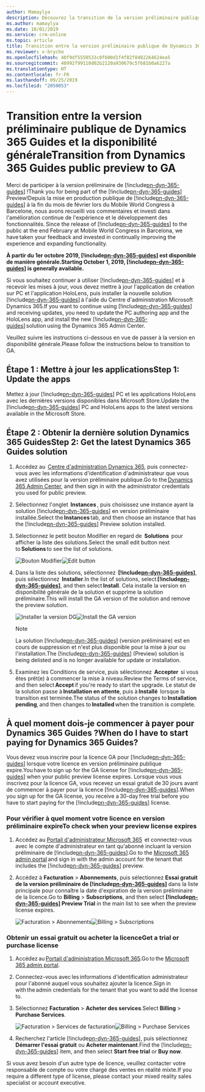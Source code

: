 ```yaml
---
author: Mamaylya
description: Découvrez la transition de la version préliminaire publique de Dynamics 365 Guides vers la version en disponibilité générale.
ms.author: mamaylya
ms.date: 10/01/2019
ms.service: crm-online
ms.topic: article
title: Transition entre la version préliminaire publique de Dynamics 365 Guides et la disponibilité générale
ms.reviewer: v-brycho
ms.openlocfilehash: 40f9df5550533c0f600d1f4f82f8482264624ea5
ms.sourcegitcommit: 40992f99110d02b2120a930679c5f681b0a6227a
ms.translationtype: HT
ms.contentlocale: fr-FR
ms.lasthandoff: 09/25/2019
ms.locfileid: "2050053"
---
```

# <a name="transition-from-dynamics-365-guides-public-preview-to-ga"></a><span data-ttu-id="d67e0-103">Transition entre la version préliminaire publique de Dynamics 365 Guides et la disponibilité générale</span><span class="sxs-lookup"><span data-stu-id="d67e0-103">Transition from Dynamics 365 Guides public preview to GA</span></span>

<span data-ttu-id="d67e0-104">Merci de participer à la version préliminaire de [!include[pn-dyn-365-guides](../includes/pn-dyn-365-guides.md)] !</span><span class="sxs-lookup"><span data-stu-id="d67e0-104">Thank you for being part of the [!include[pn-dyn-365-guides](../includes/pn-dyn-365-guides.md)] Preview!</span></span><span data-ttu-id="d67e0-105">Depuis la mise en production publique de [!include[pn-dyn-365-guides](../includes/pn-dyn-365-guides.md)] à la fin du mois de février lors du Mobile World Congress à Barcelone, nous avons recueilli vos commentaires et investi dans l'amélioration continue de l'expérience et le développement des fonctionnalités.</span><span class="sxs-lookup"><span data-stu-id="d67e0-105"> Since the release of [!include[pn-dyn-365-guides](../includes/pn-dyn-365-guides.md)] to the public at the end February at Mobile World Congress in Barcelona, we have taken your feedback and invested in continually improving the experience and expanding functionality.</span></span>  
 
<span data-ttu-id="d67e0-106">**À partir du 1er octobre 2019, [!include[pn-dyn-365-guides](../includes/pn-dyn-365-guides.md)] est disponible de manière générale.**</span><span class="sxs-lookup"><span data-stu-id="d67e0-106">**Starting October 1, 2019, [!include[pn-dyn-365-guides](../includes/pn-dyn-365-guides.md)] is generally available.**</span></span>  
 
<span data-ttu-id="d67e0-107">Si vous souhaitez continuer à utiliser [!include[pn-dyn-365-guides](../includes/pn-dyn-365-guides.md)] et à recevoir les mises à jour, vous devez mettre à jour l'application de création sur PC et l'application HoloLens, puis installer la nouvelle solution [!include[pn-dyn-365-guides](../includes/pn-dyn-365-guides.md)] à l'aide du Centre d'administration Microsoft Dynamics 365.</span><span class="sxs-lookup"><span data-stu-id="d67e0-107">If you want to continue using [!include[pn-dyn-365-guides](../includes/pn-dyn-365-guides.md)] and receiving updates, you need to update the PC authoring app and the HoloLens app, and install the new [!include[pn-dyn-365-guides](../includes/pn-dyn-365-guides.md)] solution using the Dynamics 365 Admin Center.</span></span>  
 
<span data-ttu-id="d67e0-108">Veuillez suivre les instructions ci-dessous en vue de passer à la version en disponibilité générale.</span><span class="sxs-lookup"><span data-stu-id="d67e0-108">Please follow the instructions below to transition to GA.</span></span>  
 
## <a name="step-1-update-the-apps"></a><span data-ttu-id="d67e0-109">Étape 1 : Mettre à jour les applications</span><span class="sxs-lookup"><span data-stu-id="d67e0-109">Step 1: Update the apps</span></span>  

<span data-ttu-id="d67e0-110">Mettez à jour [!include[pn-dyn-365-guides](../includes/pn-dyn-365-guides.md)] PC et les applications HoloLens avec les dernières versions disponibles dans Microsoft Store.</span><span class="sxs-lookup"><span data-stu-id="d67e0-110">Update the [!include[pn-dyn-365-guides](../includes/pn-dyn-365-guides.md)] PC and HoloLens apps to the latest versions available in the Microsoft Store.</span></span> 
 
## <a name="step-2-get-the-latest-dynamics-365-guides-solution"></a><span data-ttu-id="d67e0-111">Étape 2 : Obtenir la dernière solution Dynamics 365 Guides</span><span class="sxs-lookup"><span data-stu-id="d67e0-111">Step 2: Get the latest Dynamics 365 Guides solution</span></span> 

1. <span data-ttu-id="d67e0-112">Accédez au  [Centre d'administration Dynamics 365](https://port.crm.dynamics.com/G/Instances/InstancePicker.aspx), puis connectez-vous avec les informations d'identification d'administrateur que vous avez utilisées pour la version préliminaire publique.</span><span class="sxs-lookup"><span data-stu-id="d67e0-112">Go to the [Dynamics 365 Admin Center](https://port.crm.dynamics.com/G/Instances/InstancePicker.aspx), and then sign in with the administrator credentials you used for public preview.</span></span>  

2. <span data-ttu-id="d67e0-113">Sélectionnez l'onglet  **Instances** , puis choisissez une instance ayant la solution [!include[pn-dyn-365-guides](../includes/pn-dyn-365-guides.md)] en version préliminaire installée.</span><span class="sxs-lookup"><span data-stu-id="d67e0-113">Select the **Instances** tab, and then choose an instance that has the [!include[pn-dyn-365-guides](../includes/pn-dyn-365-guides.md)] Preview solution installed.</span></span> 

3. <span data-ttu-id="d67e0-114">Sélectionnez le petit bouton Modifier en regard de  **Solutions**  pour afficher la liste des solutions.</span><span class="sxs-lookup"><span data-stu-id="d67e0-114">Select the small edit button next to **Solutions** to see the list of solutions.</span></span>  

   <span data-ttu-id="d67e0-115">![Bouton Modifier](media/small-edit-button.PNG "Bouton Modifier")</span><span class="sxs-lookup"><span data-stu-id="d67e0-115">![Edit button](media/small-edit-button.PNG "Edit button")</span></span>  

4. <span data-ttu-id="d67e0-116">Dans la liste des solutions, sélectionnez  **[!include[pn-dyn-365-guides](../includes/pn-dyn-365-guides.md)]**, puis sélectionnez  **Installer**.</span><span class="sxs-lookup"><span data-stu-id="d67e0-116">In the list of solutions, select **[!include[pn-dyn-365-guides](../includes/pn-dyn-365-guides.md)]**, and then select **Install**.</span></span> <span data-ttu-id="d67e0-117">Cela installe la version en disponibilité générale de la solution et supprime la solution préliminaire.</span><span class="sxs-lookup"><span data-stu-id="d67e0-117">This will install the GA version of the solution and remove the preview solution.</span></span>  

   <span data-ttu-id="d67e0-118">![Installer la version DG](media/install-ga-version.PNG "Installer la version DG")</span><span class="sxs-lookup"><span data-stu-id="d67e0-118">![Install the GA version](media/install-ga-version.PNG "Install the GA version")</span></span>  
   
   > [!NOTE]
   > <span data-ttu-id="d67e0-119">La solution [!include[pn-dyn-365-guides](../includes/pn-dyn-365-guides.md)] (version préliminaire) est en cours de suppression et n'est plus disponible pour la mise à jour ou l'installation.</span><span class="sxs-lookup"><span data-stu-id="d67e0-119">The [!include[pn-dyn-365-guides](../includes/pn-dyn-365-guides.md)] (Preview) solution is being delisted and is no longer available for update or installation.</span></span>
   
5. <span data-ttu-id="d67e0-120">Examinez les Conditions de service, puis sélectionnez  **Accepter**  si vous êtes prêt(e) à commencer la mise à niveau.</span><span class="sxs-lookup"><span data-stu-id="d67e0-120">Review the Terms of service, and then select **Accept** if you're ready to start the upgrade.</span></span> <span data-ttu-id="d67e0-121">Le statut de la solution passe à **Installation en attente**, puis à **Installé**  lorsque la transition est terminée.</span><span class="sxs-lookup"><span data-stu-id="d67e0-121">The status of the solution changes to **Installation pending**, and then changes to **Installed** when the transition is complete.</span></span> 

## <a name="when-do-i-have-to-start-paying-for-dynamics-365-guides"></a><span data-ttu-id="d67e0-122">À quel moment dois-je commencer à payer pour Dynamics 365 Guides ?</span><span class="sxs-lookup"><span data-stu-id="d67e0-122">When do I have to start paying for Dynamics 365 Guides?</span></span>

<span data-ttu-id="d67e0-123">Vous devez vous inscrire pour la licence GA pour [!include[pn-dyn-365-guides](../includes/pn-dyn-365-guides.md)] lorsque votre licence en version préliminaire publique expire.</span><span class="sxs-lookup"><span data-stu-id="d67e0-123">You have to sign up for the GA license for [!include[pn-dyn-365-guides](../includes/pn-dyn-365-guides.md)] when your public preview license expires.</span></span> <span data-ttu-id="d67e0-124">Lorsque vous vous inscrivez pour la licence GA, vous recevez un essai gratuit de 30 jours avant de commencer à payer pour la licence [!include[pn-dyn-365-guides](../includes/pn-dyn-365-guides.md)].</span><span class="sxs-lookup"><span data-stu-id="d67e0-124">When you sign up for the GA license, you receive a 30-day free trial before you have to start paying for the [!include[pn-dyn-365-guides](../includes/pn-dyn-365-guides.md)] license.</span></span>   

### <a name="to-check-when-your-preview-license-expires"></a><span data-ttu-id="d67e0-125">Pour vérifier à quel moment votre licence en version préliminaire expire</span><span class="sxs-lookup"><span data-stu-id="d67e0-125">To check when your preview license expires</span></span>

1. <span data-ttu-id="d67e0-126">Accédez au [Portail d'administrateur Microsoft 365](https://admin.microsoft.com/)  et connectez-vous avec le compte d'administrateur en tant qu'abonné incluant la version préliminaire de [!include[pn-dyn-365-guides](../includes/pn-dyn-365-guides.md)].</span><span class="sxs-lookup"><span data-stu-id="d67e0-126">Go to the [Microsoft 365 admin portal](https://admin.microsoft.com/) and sign in with the admin account for the tenant that includes the [!include[pn-dyn-365-guides](../includes/pn-dyn-365-guides.md)] preview.</span></span>  

2. <span data-ttu-id="d67e0-127">Accédez à **Facturation** > **Abonnements**, puis sélectionnez **Essai gratuit de la version préliminaire de [!include[pn-dyn-365-guides](../includes/pn-dyn-365-guides.md)]** dans la liste principale pour connaître la date d'expiration de la version préliminaire de la licence.</span><span class="sxs-lookup"><span data-stu-id="d67e0-127">Go to **Billing** > **Subscriptions**, and then select **[!include[pn-dyn-365-guides](../includes/pn-dyn-365-guides.md)] Preview Trial** in the main list to see when the preview license expires.</span></span> 

   <span data-ttu-id="d67e0-128">![Facturation > Abonnements](media/guides-preview-billing.PNG "Facturation > Abonnements")</span><span class="sxs-lookup"><span data-stu-id="d67e0-128">![Billing > Subscriptions](media/guides-preview-billing.PNG "Billing > Subscriptions")</span></span>  

### <a name="get-a-trial-or-purchase-license"></a><span data-ttu-id="d67e0-129">Obtenir un essai gratuit ou acheter la licence</span><span class="sxs-lookup"><span data-stu-id="d67e0-129">Get a trial or purchase license</span></span>

1. <span data-ttu-id="d67e0-130">Accédez au [Portail d'administration Microsoft 365](http://admin.microsoft.com).</span><span class="sxs-lookup"><span data-stu-id="d67e0-130">Go to the [Microsoft 365 admin portal](http://admin.microsoft.com).</span></span>

2. <span data-ttu-id="d67e0-131">Connectez-vous avec les informations d'identification administrateur pour l'abonné auquel vous souhaitez ajouter la licence.</span><span class="sxs-lookup"><span data-stu-id="d67e0-131">Sign in with the admin credentials for the tenant that you want to add the license to.</span></span>

3. <span data-ttu-id="d67e0-132">Sélectionnez **Facturation** > **Acheter des services**.</span><span class="sxs-lookup"><span data-stu-id="d67e0-132">Select **Billing** > **Purchase Services**.</span></span>

   <span data-ttu-id="d67e0-133">![Facturation > Services de facturation](media/guides-ga-billing.PNG "Facturation > Services de facturation")</span><span class="sxs-lookup"><span data-stu-id="d67e0-133">![Billing > Purchase Services](media/guides-ga-billing.PNG "Billing > Purchase Services")</span></span>

4. <span data-ttu-id="d67e0-134">Recherchez l'article [!include[pn-dyn-365-guides](../includes/pn-dyn-365-guides.md)], puis sélectionnez **Démarrer l'essai gratuit** ou **Acheter maintenant**.</span><span class="sxs-lookup"><span data-stu-id="d67e0-134">Find the [!include[pn-dyn-365-guides](../includes/pn-dyn-365-guides.md)] item, and then select **Start free trial** or **Buy now**.</span></span> 

<span data-ttu-id="d67e0-135">Si vous avez besoin d'un autre type de licence, veuillez contacter votre responsable de compte ou votre chargé des ventes en réalité mixte.</span><span class="sxs-lookup"><span data-stu-id="d67e0-135">If you require a different type of license, please contact your mixed reality sales specialist or account executive.</span></span>  
 




